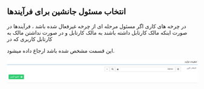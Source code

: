 ﻿## انتخاب مسئول جانشین برای فرآیندها

در چرخه های کاری اگر مسئول مرحله ای از چرخه غیرفعال شده باشد ، فرآیندها در صورت اینکه مالک کارتابل داشته باشند به مالک کارتابل و در صورت نداشتن مالک به کارتابل کاربری که در

 این قسمت مشخص شده باشد ارجاع داده میشود.
 
 ![](Process1.jpg)
 
 
